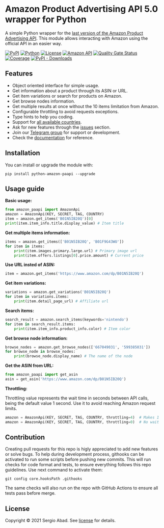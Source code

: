 # Amazon Product Advertising API 5.0 wrapper for Python

A simple Python wrapper for the [last version of the Amazon Product Advertising
API](https://webservices.amazon.com/paapi5/documentation/quick-start/using-sdk.html).
This module allows interacting with Amazon using the official API in an easier way.

[![PyPI](https://img.shields.io/pypi/v/python-amazon-paapi?color=%231182C2&label=PyPI)](https://pypi.org/project/python-amazon-paapi/)
[![Python](https://img.shields.io/badge/Python->3.7-%23FFD140)](https://www.python.org/)
[![License](https://img.shields.io/badge/License-MIT-%23e83633)](https://github.com/sergioteula/python-amazon-paapi/blob/master/LICENSE)
[![Amazon API](https://img.shields.io/badge/Amazon%20API-5.0-%23FD9B15)](https://webservices.amazon.com/paapi5/documentation/)
[![Quality Gate Status](https://sonarcloud.io/api/project_badges/measure?project=sergioteula_python-amazon-paapi&metric=alert_status)](https://sonarcloud.io/summary/new_code?id=sergioteula_python-amazon-paapi)
[![Coverage](https://sonarcloud.io/api/project_badges/measure?project=sergioteula_python-amazon-paapi&metric=coverage)](https://sonarcloud.io/summary/new_code?id=sergioteula_python-amazon-paapi)
[![PyPI - Downloads](https://img.shields.io/pypi/dm/python-amazon-paapi?label=Installs)](https://pypi.org/project/python-amazon-paapi/)

## Features

- Object oriented interface for simple usage.
- Get information about a product through its ASIN or URL.
- Get item variations or search for products on Amazon.
- Get browse nodes information.
- Get multiple results at once without the 10 items limitation from Amazon.
- Configurable throttling to avoid requests exceptions.
- Type hints to help you coding.
- Support for [all available countries](https://github.com/sergioteula/python-amazon-paapi/blob/956f639b2ab3eab3f61644ae2ca8ae6500881312/amazon_paapi/models/regions.py#L1).
- Ask for new features through the [issues](https://github.com/sergioteula/python-amazon-paapi/issues) section.
- Join our [Telegram group](https://t.me/PythonAmazonPAAPI) for support or development.
- Check the [documentation](https://python-amazon-paapi.readthedocs.io/en/latest/index.html) for reference.

## Installation

You can install or upgrade the module with:

    pip install python-amazon-paapi --upgrade

## Usage guide

**Basic usage:**

```python
from amazon_paapi import AmazonApi
amazon = AmazonApi(KEY, SECRET, TAG, COUNTRY)
item = amazon.get_items('B01N5IB20Q')[0]
print(item.item_info.title.display_value) # Item title
```

**Get multiple items information:**

```python
items = amazon.get_items(['B01N5IB20Q', 'B01F9G43WU'])
for item in items:
    print(item.images.primary.large.url) # Primary image url
    print(item.offers.listings[0].price.amount) # Current price
```

**Use URL insted of ASIN:**

```python
item = amazon.get_items('https://www.amazon.com/dp/B01N5IB20Q')
```

**Get item variations:**

```python
variations = amazon.get_variations('B01N5IB20Q')
for item in variations.items:
    print(item.detail_page_url) # Affiliate url
```

**Search items:**

```python
search_result = amazon.search_items(keywords='nintendo')
for item in search_result.items:
    print(item.item_info.product_info.color) # Item color
```

**Get browse node information:**

```python
browse_nodes = amazon.get_browse_nodes(['667049031', '599385031'])
for browse_node in browse_nodes:
    print(browse_node.display_name) # The name of the node
```

**Get the ASIN from URL:**

```python
from amazon_paapi import get_asin
asin = get_asin('https://www.amazon.com/dp/B01N5IB20Q')
```

**Throttling:**

Throttling value represents the wait time in seconds between API calls, being the
default value 1 second. Use it to avoid reaching Amazon request limits.

```python
amazon = AmazonApi(KEY, SECRET, TAG, COUNTRY, throttling=4)  # Makes 1 request every 4 seconds
amazon = AmazonApi(KEY, SECRET, TAG, COUNTRY, throttling=0)  # No wait time between requests
```

## Contribution

Creating pull requests for this repo is higly appreciated to add new features or solve
bugs. To help during development process, githooks can be activated to run some scripts
before pushing new commits. This will run checks for code format and tests, to ensure
everything follows this repo guidelines. Use next command to activate them:

```
git config core.hooksPath .githooks
```

The same checks will also run on the repo with GitHub Actions to ensure all tests pass
before merge.

## License

Copyright © 2021 Sergio Abad. See
[license](https://github.com/sergioteula/python-amazon-paapi/blob/master/LICENSE) for
details.
